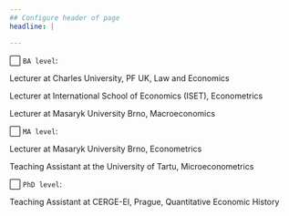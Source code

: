 ```yaml
---
## Configure header of page
headline: |

---
```


⬜ `BA level`:
 
Lecturer at Charles University, PF UK, Law and Economics

Lecturer at International School of Economics (ISET), Econometrics

Lecturer at Masaryk University Brno, Macroeconomics

⬜  `MA level`:

Lecturer at Masaryk University Brno, Econometrics

Teaching Assistant at the University of Tartu, Microeconometrics


⬜  `PhD level`:

Teaching Assistant at CERGE-EI, Prague, Quantitative Economic History

